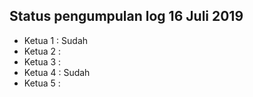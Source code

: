 Status pengumpulan log 16 Juli 2019
---
* Ketua 1 : Sudah
* Ketua 2 : 
* Ketua 3 : 
* Ketua 4 : Sudah
* Ketua 5 : 
